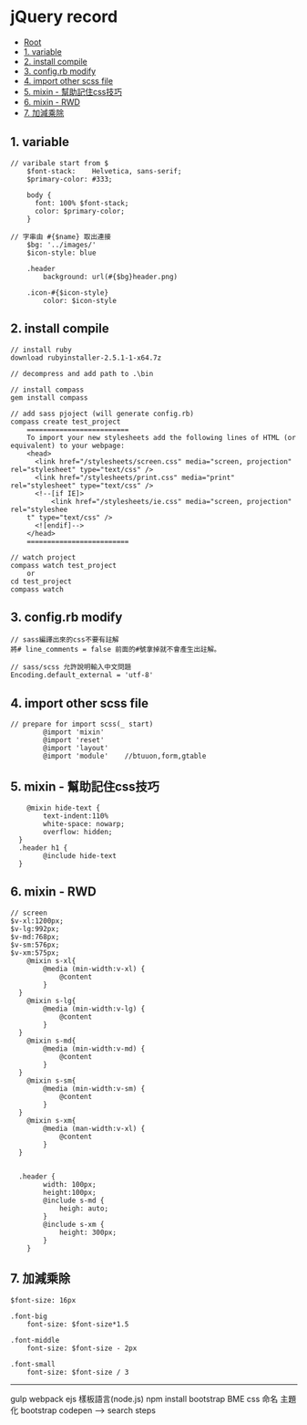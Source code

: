 ﻿# jQuery record

*   [Root](../README.md)
*   [1. variable](#a1)
*   [2. install compile](#a2)
*   [3. config.rb modify](#a3)
*   [4. import other scss file](#a4)
*   [5. mixin - 幫助記住css技巧](#a5)
*   [6. mixin - RWD](#a6)
*   [7. 加減乘除](#a7)


<h2 id="a1">1. variable</h2>

```
// varibale start from $
	$font-stack:    Helvetica, sans-serif;
	$primary-color: #333;

	body {
	  font: 100% $font-stack;
	  color: $primary-color;
	}

// 字串由 #{$name} 取出連接
	$bg: '../images/'
	$icon-style: blue

	.header
		background: url(#{$bg}header.png)

	.icon-#{$icon-style}
		color: $icon-style
```

<h2 id="a2">2. install compile</h2>

```
// install ruby
download rubyinstaller-2.5.1-1-x64.7z

// decompress and add path to .\bin

// install compass
gem install compass

// add sass pjoject (will generate config.rb)
compass create test_project
	=========================
	To import your new stylesheets add the following lines of HTML (or equivalent) to your webpage:
	<head>
	  <link href="/stylesheets/screen.css" media="screen, projection" rel="stylesheet" type="text/css" />
	  <link href="/stylesheets/print.css" media="print" rel="stylesheet" type="text/css" />
	  <!--[if IE]>
	      <link href="/stylesheets/ie.css" media="screen, projection" rel="styleshee
	t" type="text/css" />
	  <![endif]-->
	</head>
	=========================

// watch project 
compass watch test_project
	or
cd test_project
compass watch
```

<h2 id="a3">3. config.rb modify</h2>

```
// sass編譯出來的css不要有註解
將# line_comments = false 前面的#號拿掉就不會產生出註解。

// sass/scss 允許說明輸入中文問題
Encoding.default_external = 'utf-8'
```

<h2 id="a4">4. import other scss file</h2>

```
// prepare for import scss(_ start)
		@import 'mixin'
		@import 'reset'
		@import 'layout'
		@import 'module'	//btuuon,form,gtable	

```

<h2 id="a5">5. mixin - 幫助記住css技巧</h2>

```
	@mixin hide-text {
		text-indent:110%
		white-space: nowarp;
		overflow: hidden;
  }
  .header h1 {
    	@include hide-text
  }
```


<h2 id="a6">6. mixin - RWD</h2>

```
// screen
$v-xl:1200px;
$v-lg:992px;
$v-md:768px;
$v-sm:576px;
$v-xm:575px;
	@mixin s-xl{
		@media (min-width:v-xl) {
			@content
		}
  }
	@mixin s-lg{
		@media (min-width:v-lg) {
			@content
		}
  }  
	@mixin s-md{
		@media (min-width:v-md) {
			@content
		}
  } 
	@mixin s-sm{
		@media (min-width:v-sm) {
			@content
		}
  } 
	@mixin s-xm{
		@media (man-width:v-xl) {
			@content
		}
  } 


  .header {
		width: 100px;
		height:100px;
		@include s-md {
			heigh: auto;
		}
		@include s-xm {
			height: 300px;
		}
	}
```


<h2 id="a7">7. 加減乘除</h2>

```
$font-size: 16px

.font-big
	font-size: $font-size*1.5

.font-middle
	font-size: $font-size - 2px

.font-small
	font-size: $font-size / 3
```

--------------------------
gulp
webpack
ejs 樣板語言(node.js)
npm install bootstrap
BME css 命名
主題化 bootstrap
codepen --> search steps







